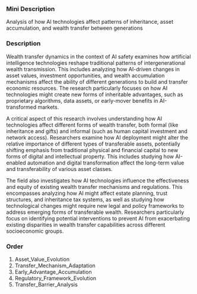 ### Mini Description

Analysis of how AI technologies affect patterns of inheritance, asset accumulation, and wealth transfer between generations

### Description

Wealth transfer dynamics in the context of AI safety examines how artificial intelligence technologies reshape traditional patterns of intergenerational wealth transmission. This includes analyzing how AI-driven changes in asset values, investment opportunities, and wealth accumulation mechanisms affect the ability of different generations to build and transfer economic resources. The research particularly focuses on how AI technologies might create new forms of inheritable advantages, such as proprietary algorithms, data assets, or early-mover benefits in AI-transformed markets.

A critical aspect of this research involves understanding how AI technologies affect different forms of wealth transfer, both formal (like inheritance and gifts) and informal (such as human capital investment and network access). Researchers examine how AI deployment might alter the relative importance of different types of transferable assets, potentially shifting emphasis from traditional physical and financial capital to new forms of digital and intellectual property. This includes studying how AI-enabled automation and digital transformation affect the long-term value and transferability of various asset classes.

The field also investigates how AI technologies influence the effectiveness and equity of existing wealth transfer mechanisms and regulations. This encompasses analyzing how AI might affect estate planning, trust structures, and inheritance tax systems, as well as studying how technological changes might require new legal and policy frameworks to address emerging forms of transferable wealth. Researchers particularly focus on identifying potential interventions to prevent AI from exacerbating existing disparities in wealth transfer capabilities across different socioeconomic groups.

### Order

1. Asset_Value_Evolution
2. Transfer_Mechanism_Adaptation
3. Early_Advantage_Accumulation
4. Regulatory_Framework_Evolution
5. Transfer_Barrier_Analysis
